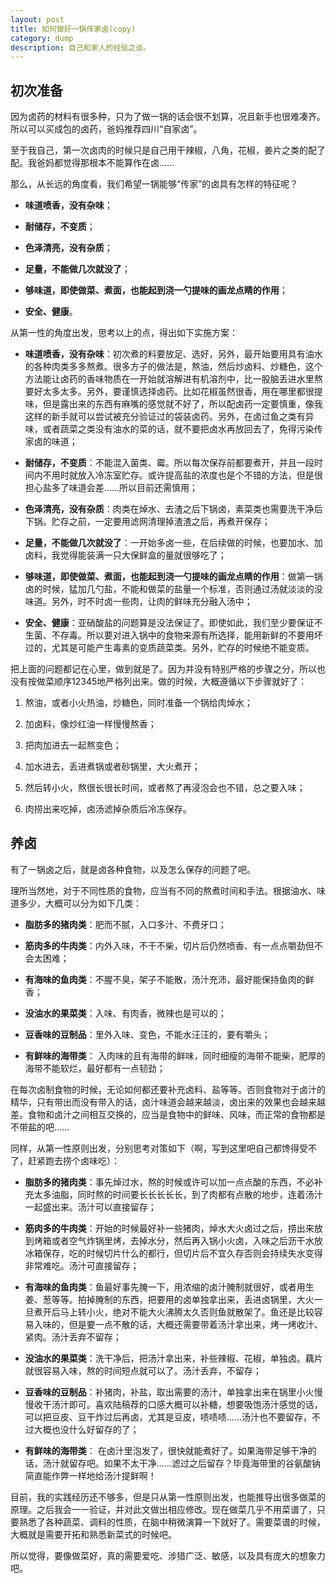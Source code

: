 ```yaml
---
layout: post
title: 如何做好一锅传家卤(copy)
category: dump
description: 自己和家人的经验之谈。
---
```

初次准备
-------------

因为卤药的材料有很多种，只为了做一锅的话会很不划算，况且新手也很难凑齐。所以可以买成包的卤药，爸妈推荐四川“自家卤”。

至于我自己，第一次卤肉的时候只是自己用干辣椒，八角，花椒，姜片之类的配了配。我爸妈都觉得那根本不能算作在卤……

那么，从长远的角度看，我们希望一锅能够“传家”的卤具有怎样的特征呢？

- **味道喷香，没有杂味**；

- **耐储存，不变质**；

- **色泽清亮，没有杂质**；

- **足量，不能做几次就没了**；

- **够味道，即使做菜、煮面，也能起到浇一勺提味的画龙点睛的作用**；

- **安全、健康**。

从第一性的角度出发，思考以上的点，得出如下实施方案：

- **味道喷香，没有杂味**：初次煮的料要放足、选好，另外，最开始要用具有油水的各种肉类多多熬煮。很多方子的做法是，熬油，然后炒卤料、炒糖色，这个方法能让卤药的香味物质在一开始就溶解进有机溶剂中，比一股脑丢进水里熬要好太多太多。另外，要谨慎选择卤药。比如花椒虽然很香，用在哪里都很提味，但是露出来的东西有麻嘴的感觉就不好了，所以配卤药一定要慎重，像我这样的新手就可以尝试被充分验证过的袋装卤药。另外，在卤过鱼之类有异味，或者蔬菜之类没有油水的菜的话，就不要把卤水再放回去了，免得污染传家卤的味道；

- **耐储存，不变质**：不能混入菌类、霉。所以每次保存前都要煮开，并且一段时间内不用时就放入冷冻室贮存。或许提高盐的浓度也是个不错的方法，但是很担心盐多了味道会差......所以目前还需慎用；

- **色泽清亮，没有杂质**：肉类在焯水、去渣之后下锅卤，素菜类也需要洗干净后下锅。贮存之前，一定要用滤网清理掉渣渣之后，再煮开保存；

- **足量，不能做几次就没了**：一开始多卤一些，在后续做的时候，也要加水、加卤料，我觉得能装满一只大保鲜盒的量就很够吃了；

- **够味道，即使做菜、煮面，也能起到浇一勺提味的画龙点睛的作用**：做第一锅卤的时候，猛加几勺盐，不能和做菜的盐量一个标准，否则通过汤就淡淡的没味道。另外，时不时卤一些肉，让肉的鲜味充分融入汤中；

- **安全、健康**：亚硝酸盐的问题算是没法保证了。即使如此，我们至少要保证不生菌、不存毒。所以要对进入锅中的食物来源有所选择，能用新鲜的不要用坏过的，尤其是可能产生毒素的变质蔬菜类。另外，贮存的时候绝不能变质。

把上面的问题都记在心里，做到就是了。因为并没有特别严格的步骤之分，所以也没有按做菜顺序12345地严格列出来。做的时候，大概遵循以下步骤就好了：

1. 熬油，或者小火热油，炒糖色，同时准备一个锅给肉焯水；

2. 加卤料，像炒红油一样慢慢熬香；

3. 把肉加进去一起熬变色；

4. 加水进去，丢进煮锅或者砂锅里，大火煮开；

5. 然后转小火，熬很长很长时间，或者熬了再浸泡会也不错，总之要入味；

6. 肉捞出来吃掉，卤汤滤掉杂质后冷冻保存。

养卤
-------------

有了一锅卤之后，就是卤各种食物，以及怎么保存的问题了吧。

理所当然地，对于不同性质的食物，应当有不同的熬煮时间和手法。根据油水、味道多少，大概可以分为如下几类：

- **脂肪多的猪肉类**：肥而不腻，入口多汁、不费牙口；

- **筋肉多的牛肉类**：内外入味，不干不柴，切片后仍然喷香、有一点点嚼劲但不会太困难；

- **有海味的鱼肉类**：不腥不臭，架子不能散，汤汁充沛，最好能保持鱼肉的鲜香；

- **没油水的果菜类**：入味、有肉香，微辣也是可以的；

- **豆香味的豆制品**：里外入味、变色，不能水汪汪的，要有嚼头；

- **有鲜味的海带类**： 入肉味的且有海带的鲜味，同时细瘦的海带不能柴，肥厚的海带不能软烂，最好都有一点韧劲；

在每次卤制食物的时候，无论如何都还要补充卤料、盐等等。否则食物对于卤汁的精华，只有带出而没有带入的话，卤汁味道会越来越淡，卤出来的效果也会越来越差。食物和卤汁之间相互交换的，应当是食物中的鲜味、风味，而正常的食物都是不带盐的吧……

同样，从第一性原则出发，分别思考对策如下（啊，写到这里吧自己都馋得受不了，赶紧跑去捞个卤味吃）：

- **脂肪多的猪肉类**：事先焯过水，熬的时候或许可以加一点点酸的东西，不必补充太多油脂，同时熬的时间要长长长长长，到了肉都有点散的地步，连着汤汁一起盛出来。汤汁可以直接留存；

- **筋肉多的牛肉类**：开始的时候最好补一些猪肉，焯水大火卤过之后，捞出来放到烤箱或者空气炸锅里烤，去掉水分，然后再入锅小火卤，入味之后沥干水放冰箱保存，吃的时候切片什么的都行，但切片后不宜久存否则会持续失水变得非常难吃。汤汁可直接留存；

- **有海味的鱼肉类**：鱼最好事先腌一下，用浓缩的卤汁腌制就很好，或者用生姜、葱等等。拍掉腌制的东西，把要用的卤单独拿出来，丢进卤锅里，大火一旦煮开后马上转小火，绝对不能大火沸腾太久否则鱼就散架了。鱼还是比较容易入味的，但是要一点不散的话，大概还需要带着汤汁拿出来，烤一烤收汁、紧肉。汤汁丢弃不留存；

- **没油水的果菜类**：洗干净后，把汤汁拿出来，补些辣椒、花椒，单独卤。藕片就很容易入味，熬的时间短点就可以了。汤汁丢弃，不留存；

- **豆香味的豆制品**：补猪肉，补盐，取出需要的汤汁，单独拿出来在锅里小火慢慢收干汤汁即可。喜欢陆稿荐的口感大概可以补糖，想要吸饱汤汁感觉的话，可以把豆皮、豆干炸过后再卤，尤其是豆皮，啧啧啧……汤汁也不要留存，不过大概也没什么好留存的了；

- **有鲜味的海带类**： 在卤汁里泡发了，很快就能煮好了。如果海带足够干净的话，汤汁就留存吧。如果不太干净……滤过之后留存？毕竟海带里的谷氨酸钠简直能作弊一样地给汤汁提鲜啊！

目前，我的实践经历还不够多，但是只从第一性原则出发，也能推导出很多做菜的原理。之后我会一一验证，并对此文做出相应修改。现在做菜几乎不用菜谱了，只要熟悉了各种蔬菜、调料的性质，在脑中稍微演算一下就好了。需要菜谱的时候，大概就是需要开拓和熟悉新菜式的时候吧。

所以觉得，要像做菜好，真的需要爱吃、涉猎广泛、敏感，以及具有庞大的想象力吧。
